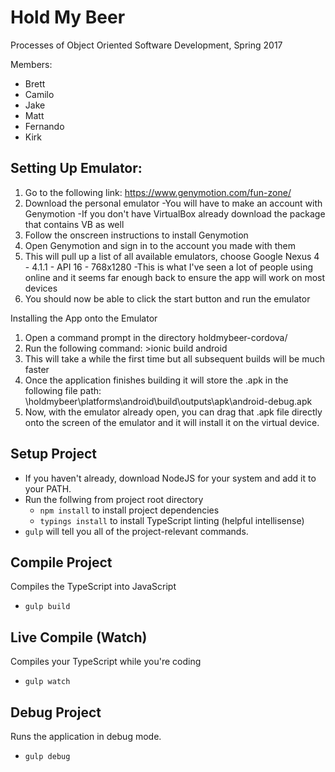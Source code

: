 # Hold My Beer #

Processes of Object Oriented Software Development, Spring 2017

Members:
* Brett
* Camilo
* Jake
* Matt
* Fernando
* Kirk

## Setting Up Emulator: ##

1. Go to the following link: https://www.genymotion.com/fun-zone/ 
2. Download the personal emulator 
  -You will have to make an account with Genymotion
  -If you don't have VirtualBox already download the package that contains VB as well
3. Follow the onscreen instructions to install Genymotion
4. Open Genymotion and sign in to the account you made with them
5. This will pull up a list of all available emulators, choose Google Nexus 4 - 4.1.1 - API 16 - 768x1280
  -This is what I've seen a lot of people using online and it seems far enough back to ensure the app will work on most devices
6. You should now be able to click the start button and run the emulator


Installing the App onto the Emulator

1. Open a command prompt in the directory holdmybeer-cordova/
2. Run the following command:
       >ionic build android
3. This will take a while the first time but all subsequent builds will be much faster
4. Once the application finishes building it will store the .apk in the following file path:
       \holdmybeer\platforms\android\build\outputs\apk\android-debug.apk
5. Now, with the emulator already open, you can drag that .apk file directly onto the screen of the emulator and it will install it on the virtual device.


## Setup Project ##
- If you haven't already, download NodeJS for your system and add it to your PATH.
- Run the follwing from project root directory
    - `npm install` to install project dependencies
    - `typings install` to install TypeScript linting (helpful intellisense)
- `gulp` will tell you all of the project-relevant commands.

## Compile Project ##
Compiles the TypeScript into JavaScript
- `gulp build`

## Live Compile (Watch) ##
Compiles your TypeScript while you're coding
- `gulp watch`

## Debug Project ##
Runs the application in debug mode.
- `gulp debug`
